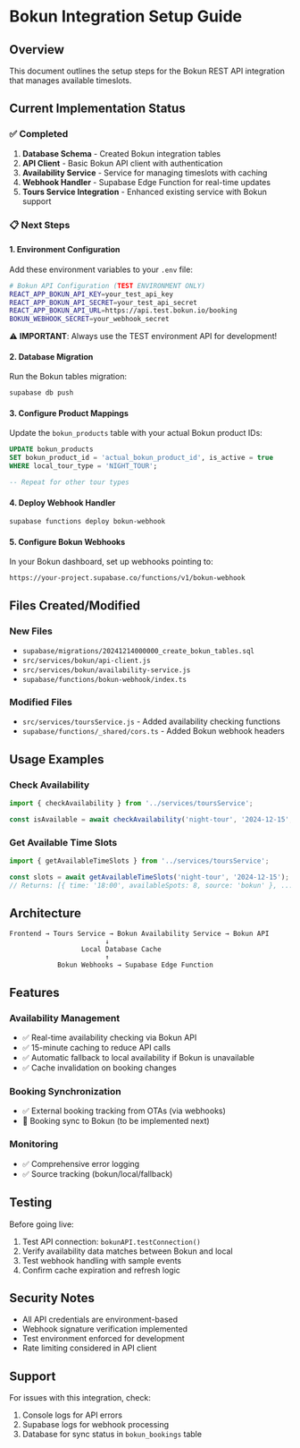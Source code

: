 # Bokun Integration Setup Guide

## Overview
This document outlines the setup steps for the Bokun REST API integration that manages available timeslots.

## Current Implementation Status

### ✅ Completed
1. **Database Schema** - Created Bokun integration tables
2. **API Client** - Basic Bokun API client with authentication
3. **Availability Service** - Service for managing timeslots with caching
4. **Webhook Handler** - Supabase Edge Function for real-time updates
5. **Tours Service Integration** - Enhanced existing service with Bokun support

### 📋 Next Steps

#### 1. Environment Configuration
Add these environment variables to your `.env` file:

```bash
# Bokun API Configuration (TEST ENVIRONMENT ONLY)
REACT_APP_BOKUN_API_KEY=your_test_api_key
REACT_APP_BOKUN_API_SECRET=your_test_api_secret  
REACT_APP_BOKUN_API_URL=https://api.test.bokun.io/booking
BOKUN_WEBHOOK_SECRET=your_webhook_secret
```

⚠️ **IMPORTANT**: Always use the TEST environment API for development!

#### 2. Database Migration
Run the Bokun tables migration:
```bash
supabase db push
```

#### 3. Configure Product Mappings
Update the `bokun_products` table with your actual Bokun product IDs:

```sql
UPDATE bokun_products 
SET bokun_product_id = 'actual_bokun_product_id', is_active = true 
WHERE local_tour_type = 'NIGHT_TOUR';

-- Repeat for other tour types
```

#### 4. Deploy Webhook Handler
```bash
supabase functions deploy bokun-webhook
```

#### 5. Configure Bokun Webhooks
In your Bokun dashboard, set up webhooks pointing to:
```
https://your-project.supabase.co/functions/v1/bokun-webhook
```

## Files Created/Modified

### New Files
- `supabase/migrations/20241214000000_create_bokun_tables.sql`
- `src/services/bokun/api-client.js`
- `src/services/bokun/availability-service.js`
- `supabase/functions/bokun-webhook/index.ts`

### Modified Files
- `src/services/toursService.js` - Added availability checking functions
- `supabase/functions/_shared/cors.ts` - Added Bokun webhook headers

## Usage Examples

### Check Availability
```javascript
import { checkAvailability } from '../services/toursService';

const isAvailable = await checkAvailability('night-tour', '2024-12-15', '18:00', 2);
```

### Get Available Time Slots
```javascript
import { getAvailableTimeSlots } from '../services/toursService';

const slots = await getAvailableTimeSlots('night-tour', '2024-12-15');
// Returns: [{ time: '18:00', availableSpots: 8, source: 'bokun' }, ...]
```

## Architecture

```
Frontend → Tours Service → Bokun Availability Service → Bokun API
                        ↓
                  Local Database Cache
                        ↑
            Bokun Webhooks → Supabase Edge Function
```

## Features

### Availability Management
- ✅ Real-time availability checking via Bokun API
- ✅ 15-minute caching to reduce API calls
- ✅ Automatic fallback to local availability if Bokun is unavailable
- ✅ Cache invalidation on booking changes

### Booking Synchronization
- ✅ External booking tracking from OTAs (via webhooks)
- 🔄 Booking sync to Bokun (to be implemented next)

### Monitoring
- ✅ Comprehensive error logging
- ✅ Source tracking (bokun/local/fallback)

## Testing

Before going live:
1. Test API connection: `bokunAPI.testConnection()`
2. Verify availability data matches between Bokun and local
3. Test webhook handling with sample events
4. Confirm cache expiration and refresh logic

## Security Notes

- All API credentials are environment-based
- Webhook signature verification implemented
- Test environment enforced for development
- Rate limiting considered in API client

## Support

For issues with this integration, check:
1. Console logs for API errors
2. Supabase logs for webhook processing
3. Database for sync status in `bokun_bookings` table 